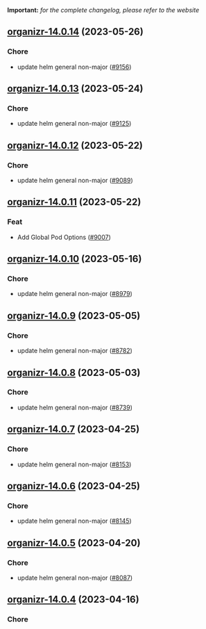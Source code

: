 **Important:**
*for the complete changelog, please refer to the website*




## [organizr-14.0.14](https://github.com/truecharts/charts/compare/organizr-14.0.13...organizr-14.0.14) (2023-05-26)

### Chore

- update helm general non-major ([#9156](https://github.com/truecharts/charts/issues/9156))
  
  


## [organizr-14.0.13](https://github.com/truecharts/charts/compare/organizr-14.0.12...organizr-14.0.13) (2023-05-24)

### Chore

- update helm general non-major ([#9125](https://github.com/truecharts/charts/issues/9125))
  
  


## [organizr-14.0.12](https://github.com/truecharts/charts/compare/organizr-14.0.11...organizr-14.0.12) (2023-05-22)

### Chore

- update helm general non-major ([#9089](https://github.com/truecharts/charts/issues/9089))
  
  


## [organizr-14.0.11](https://github.com/truecharts/charts/compare/organizr-14.0.10...organizr-14.0.11) (2023-05-22)

### Feat

- Add Global Pod Options ([#9007](https://github.com/truecharts/charts/issues/9007))
  
  


## [organizr-14.0.10](https://github.com/truecharts/charts/compare/organizr-14.0.9...organizr-14.0.10) (2023-05-16)

### Chore

- update helm general non-major ([#8979](https://github.com/truecharts/charts/issues/8979))
  
  


## [organizr-14.0.9](https://github.com/truecharts/charts/compare/organizr-14.0.8...organizr-14.0.9) (2023-05-05)

### Chore

- update helm general non-major ([#8782](https://github.com/truecharts/charts/issues/8782))
  
  


## [organizr-14.0.8](https://github.com/truecharts/charts/compare/organizr-14.0.7...organizr-14.0.8) (2023-05-03)

### Chore

- update helm general non-major ([#8739](https://github.com/truecharts/charts/issues/8739))
  
  


## [organizr-14.0.7](https://github.com/truecharts/charts/compare/organizr-14.0.6...organizr-14.0.7) (2023-04-25)

### Chore

- update helm general non-major ([#8153](https://github.com/truecharts/charts/issues/8153))
  
  


## [organizr-14.0.6](https://github.com/truecharts/charts/compare/organizr-14.0.5...organizr-14.0.6) (2023-04-25)

### Chore

- update helm general non-major ([#8145](https://github.com/truecharts/charts/issues/8145))
  
  


## [organizr-14.0.5](https://github.com/truecharts/charts/compare/organizr-14.0.4...organizr-14.0.5) (2023-04-20)

### Chore

- update helm general non-major ([#8087](https://github.com/truecharts/charts/issues/8087))
  
  


## [organizr-14.0.4](https://github.com/truecharts/charts/compare/organizr-14.0.3...organizr-14.0.4) (2023-04-16)

### Chore
